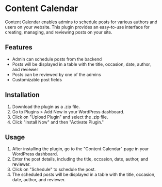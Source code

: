 # Content Calendar

Content Calendar enables admins to schedule posts for various authors and users on your website. This plugin provides an easy-to-use interface for creating, managing, and reviewing posts on your site.

## Features

- Admin can schedule posts from the backend
- Posts will be displayed in a table with the title, occasion, date, author, and reviewer
- Posts can be reviewed by one of the admins
- Customizable post fields

## Installation

1. Download the plugin as a .zip file.
2. Go to Plugins > Add New in your WordPress dashboard.
3. Click on "Upload Plugin" and select the .zip file.
4. Click "Install Now" and then "Activate Plugin."

## Usage

1. After installing the plugin, go to the "Content Calendar" page in your WordPress dashboard.
2. Enter the post details, including the title, occasion, date, author, and reviewer.
3. Click on "Schedule" to schedule the post.
4. The scheduled posts will be displayed in a table with the title, occasion, date, author, and reviewer.
